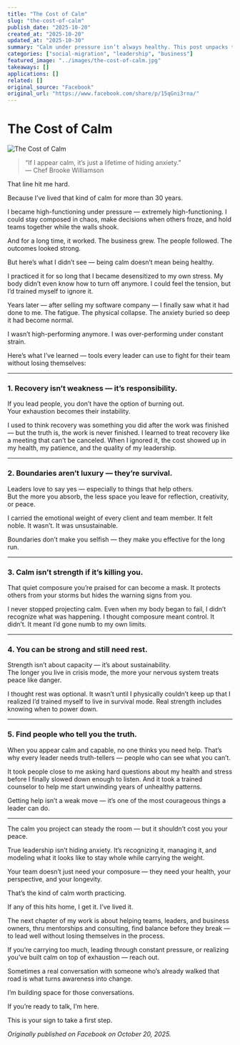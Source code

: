 ```yaml
---
title: "The Cost of Calm"
slug: "the-cost-of-calm"
publish_date: "2025-10-20"
created_at: "2025-10-20"
updated_at: "2025-10-30"
summary: "Calm under pressure isn’t always healthy. This post unpacks the personal cost of high-functioning leadership, offering five lessons on recovery, boundaries, and balance for leaders who carry too much weight."
categories: ["social-migration", "leadership", "business"]
featured_image: "../images/the-cost-of-calm.jpg"
takeaways: []
applications: []
related: []
original_source: "Facebook"
original_url: "https://www.facebook.com/share/p/15qGni3rna/"
---
```


# The Cost of Calm

![The Cost of Calm](../images/the-cost-of-calm.jpg)

> “If I appear calm, it’s just a lifetime of hiding anxiety.”  
> — Chef Brooke Williamson  

That line hit me hard.

Because I’ve lived that kind of calm for more than 30 years.

I became high-functioning under pressure — extremely high-functioning. I could stay composed in chaos, make decisions when others froze, and hold teams together while the walls shook.

And for a long time, it worked. The business grew. The people followed. The outcomes looked strong.

But here’s what I didn’t see — being calm doesn’t mean being healthy.

I practiced it for so long that I became desensitized to my own stress. My body didn’t even know how to turn off anymore. I could feel the tension, but I’d trained myself to ignore it.

Years later — after selling my software company — I finally saw what it had done to me. The fatigue. The physical collapse. The anxiety buried so deep it had become normal.

I wasn’t high-performing anymore. I was over-performing under constant strain.

Here’s what I’ve learned — tools every leader can use to fight for their team without losing themselves:

---

### 1. Recovery isn’t weakness — it’s responsibility.

If you lead people, you don’t have the option of burning out.  
Your exhaustion becomes their instability.

I used to think recovery was something you did after the work was finished — but the truth is, the work is never finished. I learned to treat recovery like a meeting that can’t be canceled. When I ignored it, the cost showed up in my health, my patience, and the quality of my leadership.

---

### 2. Boundaries aren’t luxury — they’re survival.

Leaders love to say yes — especially to things that help others.  
But the more you absorb, the less space you leave for reflection, creativity, or peace.

I carried the emotional weight of every client and team member. It felt noble. It wasn’t. It was unsustainable.

Boundaries don’t make you selfish — they make you effective for the long run.

---

### 3. Calm isn’t strength if it’s killing you.

That quiet composure you’re praised for can become a mask. It protects others from your storms but hides the warning signs from you.

I never stopped projecting calm. Even when my body began to fail, I didn’t recognize what was happening. I thought composure meant control. It didn’t. It meant I’d gone numb to my own limits.

---

### 4. You can be strong and still need rest.

Strength isn’t about capacity — it’s about sustainability.  
The longer you live in crisis mode, the more your nervous system treats peace like danger.

I thought rest was optional. It wasn’t until I physically couldn’t keep up that I realized I’d trained myself to live in survival mode. Real strength includes knowing when to power down.

---

### 5. Find people who tell you the truth.

When you appear calm and capable, no one thinks you need help. That’s why every leader needs truth-tellers — people who can see what you can’t.

It took people close to me asking hard questions about my health and stress before I finally slowed down enough to listen. And it took a trained counselor to help me start unwinding years of unhealthy patterns.

Getting help isn’t a weak move — it’s one of the most courageous things a leader can do.

---

The calm you project can steady the room — but it shouldn’t cost you your peace.

True leadership isn’t hiding anxiety. It’s recognizing it, managing it, and modeling what it looks like to stay whole while carrying the weight.

Your team doesn’t just need your composure — they need your health, your perspective, and your longevity.

That’s the kind of calm worth practicing.

If any of this hits home, I get it. I’ve lived it.

The next chapter of my work is about helping teams, leaders, and business owners, thru mentorships and consulting, find balance before they break — to lead well without losing themselves in the process.

If you’re carrying too much, leading through constant pressure, or realizing you’ve built calm on top of exhaustion — reach out.

Sometimes a real conversation with someone who’s already walked that road is what turns awareness into change.

I’m building space for those conversations.

If you’re ready to talk, I’m here.

This is your sign to take a first step.

*Originally published on Facebook on October 20, 2025.*
